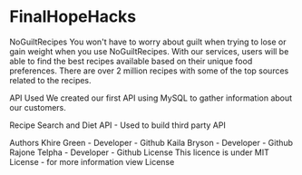 # FinalHopeHacks
NoGuiltRecipes
You won't have to worry about guilt when trying to lose or gain weight when you use NoGuiltRecipes. With our services, users will be able to find the best recipes available based on their unique food preferences. There are over 2 million recipes with some of the top sources related to the recipes.

API Used
We created our first API using MySQL to gather information about our customers.

Recipe Search and Diet API - Used to build third party API

Authors
Khire Green - Developer - Github
Kaila Bryson - Developer - Github
Rajone Telpha - Developer - Github
License
This licence is under MIT License - for more information view License
